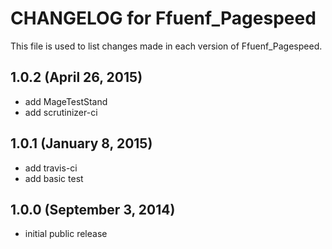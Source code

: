# CHANGELOG for Ffuenf_Pagespeed

This file is used to list changes made in each version of Ffuenf_Pagespeed.

## 1.0.2 (April 26, 2015)

* add MageTestStand
* add scrutinizer-ci

## 1.0.1 (January 8, 2015)

* add travis-ci
* add basic test

## 1.0.0 (September 3, 2014)

* initial public release
